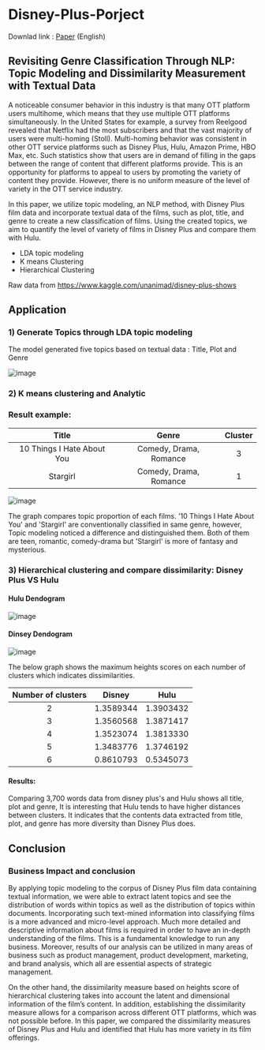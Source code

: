 # Disney-Plus-Porject

Downlad link : [Paper](https://github.com/Yeni-Hwang/DisneyPlus_Project/raw/main/Paper_OTT(Over-the-top)%20Content%20Textual%20Clustering%20and%20Dissimilarity%20.pdf) (English)

## Revisiting Genre Classification Through NLP: Topic Modeling and Dissimilarity Measurement with Textual Data

A noticeable consumer behavior in this industry is that many OTT platform users multihome, which means that they use multiple OTT platforms simultaneously. In the United States for example, a survey from Reelgood revealed that Netflix had the most subscribers and that the vast majority of users were multi-homing (Stoll). Multi-homing behavior was consistent in other OTT service platforms such as Disney Plus, Hulu, Amazon Prime, HBO Max, etc. Such statistics show that users are in demand of filling in the gaps between the range of content that different platforms provide. This is an opportunity for platforms to appeal to users by promoting the variety of content they provide. However, there is no uniform measure of the level of variety in the OTT service industry. 

In this paper, we utilize topic modeling, an NLP method, with Disney Plus film data and incorporate textual data of the films, such as plot, title, and genre to create a new classification of films. Using the created topics, we aim to quantify the level of variety of films in Disney Plus and compare them with Hulu.

- LDA topic modeling
- K means Clustering
- Hierarchical Clustering

Raw data from https://www.kaggle.com/unanimad/disney-plus-shows

## Application
### 1) Generate Topics through LDA topic modeling
The model generated five topics based on textual data : Title, Plot and Genre

![image](https://user-images.githubusercontent.com/78137937/152575073-d1b65e31-6440-4516-bdc3-578af6a53515.png)

### 2) K means clustering and Analytic

### Result example: 
| **Title** | **Genre** | **Cluster** |
|:--------:|:--------:|:--------:|
| 10 Things I Hate About You | Comedy, Drama, Romance | 3 |
| Stargirl | Comedy, Drama, Romance | 1 | 


![image](https://user-images.githubusercontent.com/78137937/152579001-9f7cc45a-98a0-4812-8c74-bca2a734fb45.png)

The graph compares topic proportion of each films. '10 Things I Hate About You' and 'Stargirl' are conventionally classified in same genre, however, Topic modeling noticed a difference and distinguished them. Both of them are teen, romantic, comedy-drama but 'Stargirl' is more of fantasy and mysterious. 

### 3) Hierarchical clustering and compare dissimilarity: Disney Plus VS Hulu

#### Hulu Dendogram

![image](https://user-images.githubusercontent.com/78137937/152580732-db20d78e-7e1a-4dc0-854c-6436af45c129.png)

#### Dinsey Dendogram

![image](https://user-images.githubusercontent.com/78137937/152581201-e564d24d-1034-4f83-8ec6-a62e0e84abf6.png)

The below graph shows the maximum heights scores on each number of clusters which indicates dissimilarities.

| **Number of clusters** | **Disney** | **Hulu** |
|:--------:|:--------:|:--------:|
2 |	1.3589344	|1.3903432
3 |	1.3560568	|1.3871417
4 |	1.3523074	|1.3813330
5 |	1.3483776	|1.3746192
6 |	0.8610793	|0.5345073

#### Results:
Comparing 3,700 words data from disney plus's and Hulu shows all title, plot and genre, It is interesting that Hulu tends to have higher distances between clusters. It indicates that the contents data extracted from title, plot, and genre has more diversity than Disney Plus does. 

## Conclusion
### Business Impact and conclusion
By applying topic modeling to the corpus of Disney Plus film data containing textual information, we were able to extract latent topics and see the distribution of words within topics as well as the distribution of topics within documents. Incorporating such text-mined information into classifying films is a more advanced and micro-level approach. Much more detailed and descriptive information about films is required  in order to have an in-depth understanding of the films. This is a fundamental knowledge to run any business. Moreover, results of our analysis can be utilized in many areas of business such as product management, product development, marketing, and brand analysis, which all are essential aspects of strategic management.

On the other hand, the dissimilarity measure based on heights score of hierarchical clustering takes into account the latent and dimensional information of the film’s content. In addition, establishing the dissimilarity measure allows for a comparison across different OTT platforms, which was not possible before. In this paper, we compared the dissimilarity measures of Disney Plus and Hulu and identified that Hulu has more variety in its film offerings. 
